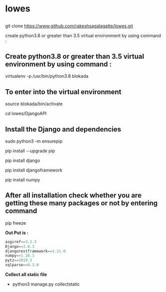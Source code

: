 # lowes 

## 
git clone https://www.github.com/rakeshsagalagatte/lowes.git



create python3.8 or greater than  3.5  virtual environment by using command :

## Create python3.8 or greater than  3.5  virtual environment by using command :
virtualenv -p /usr/bin/python3.8 blokada

##  To enter into the virtual environment 
source blokada/bin/activate  

cd lowes/DjangoAPI

## Install the Django and dependencies

sudo python3 -m ensurepip

pip install --upgrade pip    

pip install django 

pip install djangoframework 

pip install numpy 

## After all installation check whether you are getting these many packages or not by entering command

pip freeze 

**Out Put is :**

``` js 
asgiref==3.2.3
Django==3.0.3
djangorestframework==3.11.0
numpy==1.18.1
pytz==2019.3
sqlparse==0.3.0
```

**Collect all static file**

- python3 manage.py collectstatic






